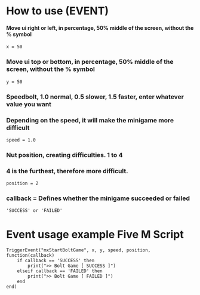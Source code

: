# How to use (EVENT)

#### Move ui right or left, in percentage, 50% middle of the screen, without the % symbol
```
x = 50
```

### Move ui top or bottom, in percentage, 50% middle of the screen, without the % symbol
```
y = 50
```

### Speed ​​bolt, 1.0 normal, 0.5 slower, 1.5 faster, enter whatever value you want
### Depending on the speed, it will make the minigame more difficult
```
speed = 1.0
```

### Nut position, creating difficulties. 1 to 4
### 4 is the furthest, therefore more difficult.
```
position = 2
```

### callback = Defines whether the minigame succeeded or failed
```
'SUCCESS' or 'FAILED'
```

# Event usage example Five M Script
```
TriggerEvent("mxStartBoltGame", x, y, speed, position, function(callback)
    if callback == 'SUCCESS' then
        print(">> Bolt Game [ SUCCESS ]")
    elseif callback == 'FAILED' then
        print(">> Bolt Game [ FAILED ]")
    end
end)
```
